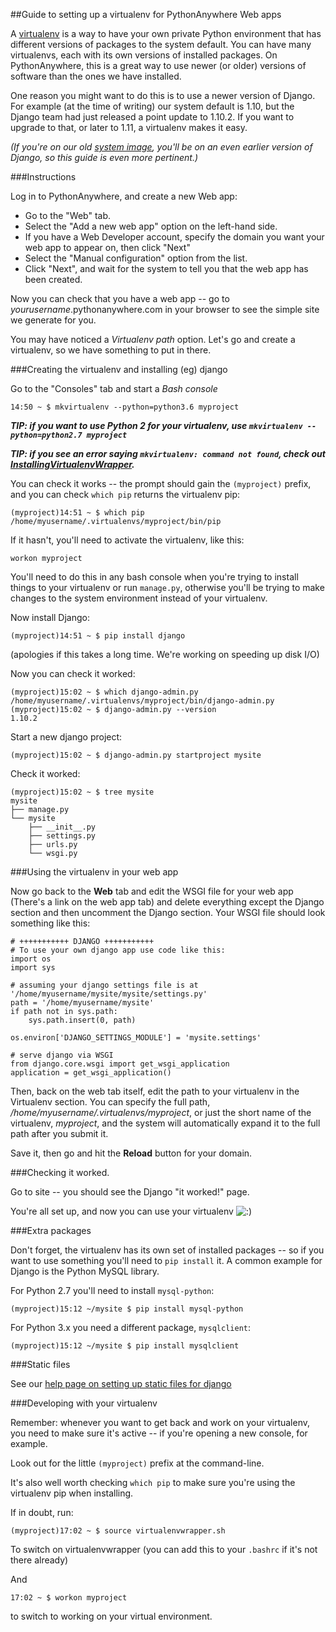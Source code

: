 
<!--
.. title: VirtualEnv for newer Django
.. slug: VirtualEnvForNewerDjango
.. date: 2015-05-13 14:35:28 UTC+01:00
.. tags:
.. category:
.. link:
.. description:
.. type: text
-->





##Guide to setting up a virtualenv for PythonAnywhere Web apps


A [virtualenv](/pages/VirtualenvsExplained) is a way to have your own private Python environment that has
different versions of packages to the system default. You can have many
virtualenvs, each with its own versions of installed packages. On
PythonAnywhere, this is a great way to use newer (or older) versions of
software than the ones we have installed.

One reason you might want to do this is to use a newer version of Django. For
example (at the time of writing) our system default is 1.10, but the Django
team had just released a point update to 1.10.2.  If you want to upgrade to
that, or later to 1.11, a virtualenv makes it easy.

*(If you're on our old
[system image](https://www.pythonanywhere.com/batteries_included/), you'll be on an
even earlier version of Django, so this guide is even more pertinent.)*



###Instructions


Log in to PythonAnywhere, and create a new Web app:

  * Go to the "Web" tab.
  * Select the "Add a new web app" option on the left-hand side.
  * If you have a Web Developer account, specify the domain you want your web app to appear on, then click "Next"
  * Select the "Manual configuration" option from the list.
  * Click "Next", and wait for the system to tell you that the web app has been created.

Now you can check that you have a web app -- go to *yourusername*.pythonanywhere.com in your browser to see the simple site we generate for you.

You may have noticed a *Virtualenv path* option. Let's go and create a virtualenv, so we have something to put in there.


###Creating the virtualenv and installing (eg) django


Go to the "Consoles" tab and start a *Bash console*

    14:50 ~ $ mkvirtualenv --python=python3.6 myproject


***TIP: if you want to use Python 2 for your virtualenv, use `mkvirtualenv --python=python2.7 myproject`***

***TIP: if you see an error saying `mkvirtualenv: command not found`, check out [InstallingVirtualenvWrapper](/pages/InstallingVirtualenvWrapper).***

You can check it works -- the prompt should gain the `(myproject)` prefix, and you can check `which pip` returns the virtualenv pip:

    (myproject)14:51 ~ $ which pip
    /home/myusername/.virtualenvs/myproject/bin/pip


If it hasn't, you'll need to activate the virtualenv, like this:

    workon myproject


You'll need to do this in any bash console when you're trying to install things to your virtualenv or run `manage.py`, otherwise you'll be trying to make changes to the system environment instead of your virtualenv.

Now install Django:

    (myproject)14:51 ~ $ pip install django


(apologies if this takes a long time. We're working on speeding up disk I/O)

Now you can check it worked:

    (myproject)15:02 ~ $ which django-admin.py
    /home/myusername/.virtualenvs/myproject/bin/django-admin.py
    (myproject)15:02 ~ $ django-admin.py --version
    1.10.2


Start a new django project:

    (myproject)15:02 ~ $ django-admin.py startproject mysite


Check it worked:

    (myproject)15:02 ~ $ tree mysite
    mysite
    ├── manage.py
    └── mysite
        ├── __init__.py
        ├── settings.py
        ├── urls.py
        └── wsgi.py


###Using the virtualenv in your web app


Now go back to the **Web** tab and edit the WSGI file for your web app (There's
a link on the web app tab) and delete everything except the Django section and
then uncomment the Django section. Your WSGI file should look something like
this:

    # +++++++++++ DJANGO +++++++++++
    # To use your own django app use code like this:
    import os
    import sys

    # assuming your django settings file is at '/home/myusername/mysite/mysite/settings.py'
    path = '/home/myusername/mysite'
    if path not in sys.path:
        sys.path.insert(0, path)

    os.environ['DJANGO_SETTINGS_MODULE'] = 'mysite.settings'

    # serve django via WSGI
    from django.core.wsgi import get_wsgi_application
    application = get_wsgi_application()


Then, back on the web tab itself, edit the path to your virtualenv in the
Virtualenv section. You can specify the full path,
*/home/myusername/.virtualenvs/myproject*, or just the short name of the
virtualenv, *myproject*, and the system will automatically expand it to the
full path after you submit it.

Save it, then go and hit the **Reload** button for your domain.


###Checking it worked.


Go to site -- you should see the Django "it worked!" page.

You're all set up, and now you can use your virtualenv ![:\)](/smile.png)


###Extra packages


Don't forget, the virtualenv has its own set of installed packages -- so if you
want to use something you'll need to `pip install` it. A common example for
Django is the Python MySQL library.

For Python 2.7 you'll need to install `mysql-python`:

    (myproject)15:12 ~/mysite $ pip install mysql-python

For Python 3.x you need a different package, `mysqlclient`:

    (myproject)15:12 ~/mysite $ pip install mysqlclient



###Static files


See our [help page on setting up static files for django](https://help.pythonanywhere.com/pages/DjangoStaticFiles)



###Developing with your virtualenv


Remember: whenever you want to get back and work on your virtualenv, you need to make sure it's active -- if you're opening a new console, for example.

Look out for the little `(myproject)` prefix at the command-line.

It's also well worth checking `which pip` to make sure you're using the virtualenv pip when installing.

If in doubt, run:

    (myproject)17:02 ~ $ source virtualenvwrapper.sh


To switch on virtualenvwrapper (you can add this to your `.bashrc` if it's not there already)

And

    17:02 ~ $ workon myproject


to switch to working on your virtual environment.
